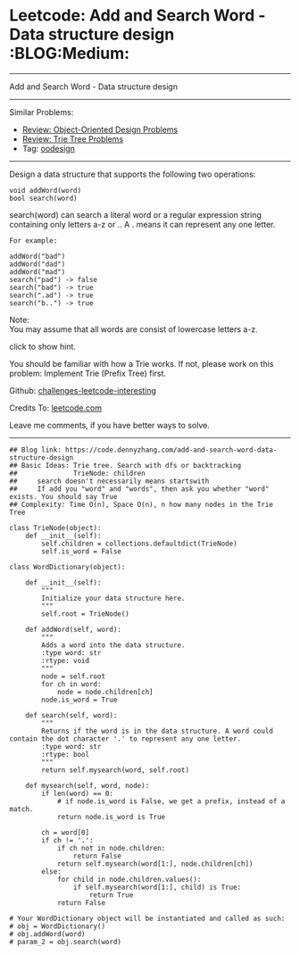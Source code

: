 # Leetcode: Add and Search Word - Data structure design     :BLOG:Medium:


---

Add and Search Word - Data structure design  

---

Similar Problems:  
-   [Review: Object-Oriented Design Problems](https://code.dennyzhang.com/review-oodesign)
-   [Review: Trie Tree Problems](https://code.dennyzhang.com/review-trie)
-   Tag: [oodesign](https://code.dennyzhang.com/tag/oodesign)

---

Design a data structure that supports the following two operations:  

    void addWord(word)
    bool search(word)

search(word) can search a literal word or a regular expression string containing only letters a-z or .. A . means it can represent any one letter.  

    For example:
    
    addWord("bad")
    addWord("dad")
    addWord("mad")
    search("pad") -> false
    search("bad") -> true
    search(".ad") -> true
    search("b..") -> true

Note:  
You may assume that all words are consist of lowercase letters a-z.  

click to show hint.  

You should be familiar with how a Trie works. If not, please work on this problem: Implement Trie (Prefix Tree) first.  

Github: [challenges-leetcode-interesting](https://github.com/DennyZhang/challenges-leetcode-interesting/tree/master/add-and-search-word-data-structure-design)  

Credits To: [leetcode.com](https://leetcode.com/problems/add-and-search-word-data-structure-design/description/)  

Leave me comments, if you have better ways to solve.  

---

    ## Blog link: https://code.dennyzhang.com/add-and-search-word-data-structure-design
    ## Basic Ideas: Trie tree. Search with dfs or backtracking
    ##              TrieNode: children
    ##     search doesn't necessarily means startswith
    ##     If add you "word" and "words", then ask you whether "word" exists. You should say True
    ## Complexity: Time O(n), Space O(n), n how many nodes in the Trie Tree
    
    class TrieNode(object):
        def __init__(self):
            self.children = collections.defaultdict(TrieNode)
            self.is_word = False
    
    class WordDictionary(object):
    
        def __init__(self):
            """
            Initialize your data structure here.
            """
            self.root = TrieNode()
    
        def addWord(self, word):
            """
            Adds a word into the data structure.
            :type word: str
            :rtype: void
            """
            node = self.root
            for ch in word:
                node = node.children[ch]
            node.is_word = True
    
        def search(self, word):
            """
            Returns if the word is in the data structure. A word could contain the dot character '.' to represent any one letter.
            :type word: str
            :rtype: bool
            """
            return self.mysearch(word, self.root)
    
        def mysearch(self, word, node):
            if len(word) == 0:
                # if node.is_word is False, we get a prefix, instead of a match.
                return node.is_word is True
    
            ch = word[0]
            if ch != '.':
                if ch not in node.children:
                    return False
                return self.mysearch(word[1:], node.children[ch])
            else:
                for child in node.children.values():
                    if self.mysearch(word[1:], child) is True:
                        return True
                return False
    
    # Your WordDictionary object will be instantiated and called as such:
    # obj = WordDictionary()
    # obj.addWord(word)
    # param_2 = obj.search(word)